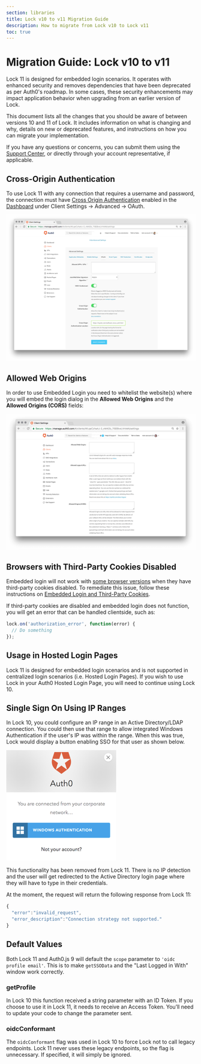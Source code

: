 ```yaml
---
section: libraries
title: Lock v10 to v11 Migration Guide
description: How to migrate from Lock v10 to Lock v11
toc: true
---
```

# Migration Guide: Lock v10 to v11

Lock 11 is designed for embedded login scenarios. It operates with enhanced security and removes dependencies that have been deprecated as per Auth0's roadmap. In some cases, these security enhancements may impact application behavior when upgrading from an earlier version of Lock. 

This document lists all the changes that you should be aware of between versions 10 and 11 of Lock. It includes information on what is changing and why, details on new or deprecated features, and instructions on how you can migrate your implementation.

If you have any questions or concerns, you can submit them using the [Support Center](${env.DOMAIN_URL_SUPPORT}), or directly through your account representative, if applicable. 

## Cross-Origin Authentication

To use Lock 11 with any connection that requires a username and password, the connection must have [Cross Origin Authentication](/cross-origin-authentication) enabled in the [Dashboard](${manage_url}) under Client Settings -> Advanced -> OAuth.

![Cross-Origin Authentication Setting](/media/articles/cross-origin-authentication/cross-origin-settings.png)

## Allowed Web Origins

In order to use Embedded Login you need to whitelist the website(s) where you will embed the login dialog in the  **Allowed Web Origins** and the **Allowed Origins (CORS)** fields:

![Allowed Web Origins](/media/articles/libraries/lock/allowed-origins.png)

## Browsers with Third-Party Cookies Disabled

Embedded login will not work with [some browser versions](/cross-origin-authentication#browser-testing-matrix) when they have third-party cookies disabled. To remediate this issue, follow these instructions on [Embedded Login and Third-Party Cookies](/cross-origin-authentication#create-a-cross-origin-fallback-page).

If third-party cookies are disabled and embedded login does not function, you will get an error that can be handled clientside, such as:

```js
lock.on('authorization_error', function(error) {
  // Do something
});
```

## Usage in Hosted Login Pages

Lock 11 is designed for embedded login scenarios and is not supported in centralized login scenarios (i.e. Hosted Login Pages). If you wish to use Lock in your Auth0 Hosted Login Page, you will need to continue using Lock 10.

## Single Sign On Using IP Ranges

In Lock 10, you could configure an IP range in an Active Directory/LDAP connection. You could then use that range to allow integrated Windows Authentication if the user's IP was within the range. When this was true, Lock would display a button enabling SSO for that user as shown below.

![SSO With Lock 10 and Windows IP Ranges](/media/articles/libraries/lock/lock-11-windows-authentication.png)

This functionality has been removed from Lock 11. There is no IP detection and the user will get redirected to the Active Directory login page where they will have to type in their credentials.

At the moment, the request will return the following response from Lock 11:

```js
{
  "error":"invalid_request",
  "error_description":"Connection strategy not supported."
}
```

## Default Values

Both Lock 11 and Auth0.js 9 will default the `scope` parameter to `'oidc profile email'`. This is to make `getSSOData` and the "Last Logged in With" window work correctly.

### getProfile

In Lock 10 this function received a string parameter with an ID Token. If you choose to use it in Lock 11, it needs to receive an Access Token. You’ll need to update your code to change the parameter sent.

### oidcConformant

The `oidcConformant` flag was used in Lock 10 to force Lock not to call legacy endpoints. Lock 11 never uses these legacy endpoints, so the flag is unnecessary. If specified, it will simply be ignored.

